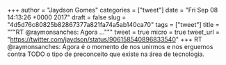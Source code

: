 
+++
author = "Jaydson Gomes"
categories = ["tweet"]
date = "Fri Sep 08 14:13:26 +0000 2017"
draft = false
slug = "4d5d76c80825b82867377a821fa74a5ab140ca70"
tags = ["tweet"]
title = """RT @raymonsanches: Agora ..."""
tweet = true
micro = true
tweet_url = "https://twitter.com/jaydson/status/906158540896833540"
+++
RT @raymonsanches: Agora é o momento de nos unirmos e nos erguemos contra TODO o tipo de preconceito que existe na área de tecnologia.
